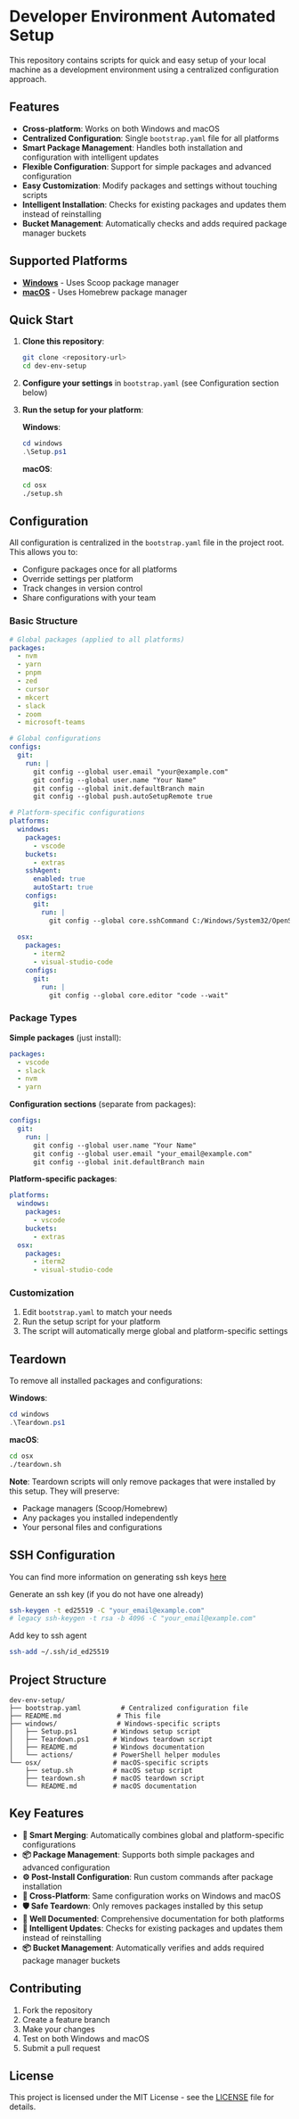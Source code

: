 # Developer Environment Automated Setup

This repository contains scripts for quick and easy setup of your local machine as a development environment using a centralized configuration approach.

## Features

- **Cross-platform**: Works on both Windows and macOS
- **Centralized Configuration**: Single `bootstrap.yaml` file for all platforms
- **Smart Package Management**: Handles both installation and configuration with intelligent updates
- **Flexible Configuration**: Support for simple packages and advanced configuration
- **Easy Customization**: Modify packages and settings without touching scripts
- **Intelligent Installation**: Checks for existing packages and updates them instead of reinstalling
- **Bucket Management**: Automatically checks and adds required package manager buckets

## Supported Platforms

- [**Windows**](./windows/README.md) - Uses Scoop package manager
- [**macOS**](./osx/README.md) - Uses Homebrew package manager

## Quick Start

1. **Clone this repository**:
   ```bash
   git clone <repository-url>
   cd dev-env-setup
   ```

2. **Configure your settings** in `bootstrap.yaml` (see Configuration section below)

3. **Run the setup for your platform**:
   
   **Windows**:
   ```powershell
   cd windows
   .\Setup.ps1
   ```
   
   **macOS**:
   ```bash
   cd osx
   ./setup.sh
   ```

## Configuration

All configuration is centralized in the `bootstrap.yaml` file in the project root. This allows you to:

- Configure packages once for all platforms
- Override settings per platform
- Track changes in version control
- Share configurations with your team

### Basic Structure

```yaml
# Global packages (applied to all platforms)
packages:
  - nvm
  - yarn
  - pnpm
  - zed
  - cursor
  - mkcert
  - slack
  - zoom
  - microsoft-teams

# Global configurations
configs:
  git:
    run: |
      git config --global user.email "your@example.com"
      git config --global user.name "Your Name"
      git config --global init.defaultBranch main
      git config --global push.autoSetupRemote true

# Platform-specific configurations
platforms:
  windows:
    packages:
      - vscode
    buckets:
      - extras
    sshAgent:
      enabled: true
      autoStart: true
    configs:
      git:
        run: |
          git config --global core.sshCommand C:/Windows/System32/OpenSSH/ssh.exe
  
  osx:
    packages:
      - iterm2
      - visual-studio-code
    configs:
      git:
        run: |
          git config --global core.editor "code --wait"
```

### Package Types

**Simple packages** (just install):
```yaml
packages:
  - vscode
  - slack
  - nvm
  - yarn
```

**Configuration sections** (separate from packages):
```yaml
configs:
  git:
    run: |
      git config --global user.name "Your Name"
      git config --global user.email "your_email@example.com"
      git config --global init.defaultBranch main
```

**Platform-specific packages**:
```yaml
platforms:
  windows:
    packages:
      - vscode
    buckets:
      - extras
  osx:
    packages:
      - iterm2
      - visual-studio-code
```

### Customization

1. Edit `bootstrap.yaml` to match your needs
2. Run the setup script for your platform
3. The script will automatically merge global and platform-specific settings

## Teardown

To remove all installed packages and configurations:

**Windows**:
```powershell
cd windows
.\Teardown.ps1
```

**macOS**:
```bash
cd osx
./teardown.sh
```

**Note**: Teardown scripts will only remove packages that were installed by this setup. They will preserve:
- Package managers (Scoop/Homebrew)
- Any packages you installed independently
- Your personal files and configurations

## SSH Configuration

You can find more information on generating ssh keys [here](https://docs.github.com/en/authentication/connecting-to-github-with-ssh/generating-a-new-ssh-key-and-adding-it-to-the-ssh-agent)

Generate an ssh key (if you do not have one already)

```bash
ssh-keygen -t ed25519 -C "your_email@example.com"
# legacy ssh-keygen -t rsa -b 4096 -C "your_email@example.com"
```

Add key to ssh agent

```bash
ssh-add ~/.ssh/id_ed25519
```

## Project Structure

```
dev-env-setup/
├── bootstrap.yaml          # Centralized configuration file
├── README.md              # This file
├── windows/               # Windows-specific scripts
│   ├── Setup.ps1         # Windows setup script
│   ├── Teardown.ps1      # Windows teardown script
│   ├── README.md         # Windows documentation
│   └── actions/          # PowerShell helper modules
└── osx/                  # macOS-specific scripts
    ├── setup.sh          # macOS setup script
    ├── teardown.sh       # macOS teardown script
    └── README.md         # macOS documentation
```

## Key Features

- **🔄 Smart Merging**: Automatically combines global and platform-specific configurations
- **📦 Package Management**: Supports both simple packages and advanced configuration
- **⚙️ Post-Install Configuration**: Run custom commands after package installation
- **🔧 Cross-Platform**: Same configuration works on Windows and macOS
- **🛡️ Safe Teardown**: Only removes packages installed by this setup
- **📝 Well Documented**: Comprehensive documentation for both platforms
- **🔄 Intelligent Updates**: Checks for existing packages and updates them instead of reinstalling
- **📦 Bucket Management**: Automatically verifies and adds required package manager buckets

## Contributing

1. Fork the repository
2. Create a feature branch
3. Make your changes
4. Test on both Windows and macOS
5. Submit a pull request

## License

This project is licensed under the MIT License - see the [LICENSE](LICENSE) file for details.